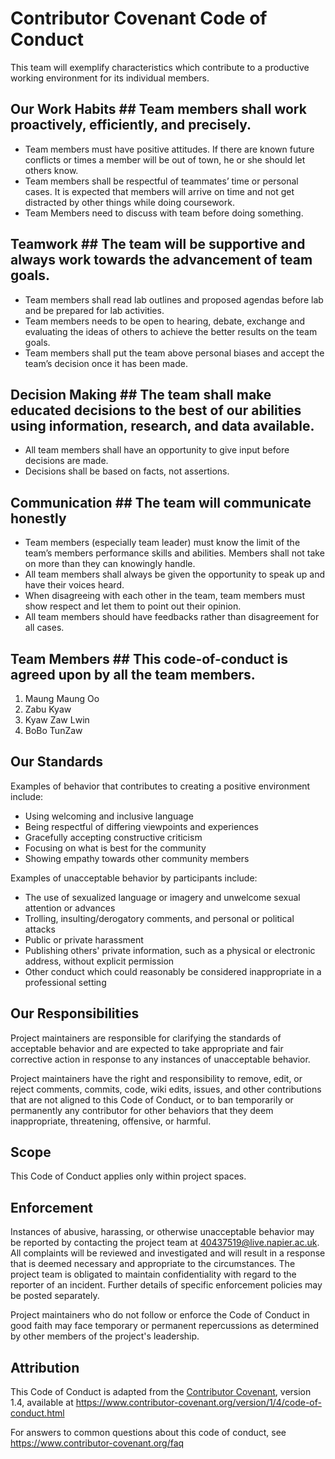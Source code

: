 # Contributor Covenant Code of Conduct

This team will exemplify characteristics which contribute to a productive working environment for its individual members.

## Our Work Habits ## Team members shall work proactively, efficiently, and precisely.

  - Team members must have positive attitudes. If there are known future conflicts or times a member will be out of town, he or she should let others know.
  - Team members shall be respectful of teammates’ time or personal cases. It is expected that members will arrive on time and not get distracted by other things while doing coursework.
  - Team Members need to discuss with team before doing something.

## Teamwork ## The team will be supportive and always work towards the advancement of team goals.

  - Team members shall read lab outlines and proposed agendas before lab and be prepared for lab activities.
  - Team members needs to be open to hearing, debate, exchange and evaluating the ideas of others to achieve the better results on the team goals.
  - Team members shall put the team above personal biases and accept the team’s decision once it has been made.
  
## Decision Making ## The team shall make educated decisions to the best of our abilities using information, research, and data available.

  - All team members shall have an opportunity to give input before decisions are made.
  - Decisions shall be based on facts, not assertions.
 
## Communication ## The team will communicate honestly

  - Team members (especially team leader) must know the limit of the team’s members performance skills and abilities. Members shall not take on more than they can knowingly handle.
  - All team members shall always be given the opportunity to speak up and have their voices heard.
  - When disagreeing with each other in the team, team members must show respect and let them to point out their opinion.
  - All team members should have feedbacks rather than disagreement for all cases.
  
## Team Members ## This code-of-conduct is agreed upon by all the team members.

  1. Maung Maung Oo
  2. Zabu Kyaw
  3. Kyaw Zaw Lwin
  4. BoBo TunZaw

## Our Standards

Examples of behavior that contributes to creating a positive environment
include:

* Using welcoming and inclusive language
* Being respectful of differing viewpoints and experiences
* Gracefully accepting constructive criticism
* Focusing on what is best for the community
* Showing empathy towards other community members

Examples of unacceptable behavior by participants include:

* The use of sexualized language or imagery and unwelcome sexual attention or
 advances
* Trolling, insulting/derogatory comments, and personal or political attacks
* Public or private harassment
* Publishing others' private information, such as a physical or electronic
 address, without explicit permission
* Other conduct which could reasonably be considered inappropriate in a
 professional setting

## Our Responsibilities

Project maintainers are responsible for clarifying the standards of acceptable
behavior and are expected to take appropriate and fair corrective action in
response to any instances of unacceptable behavior.

Project maintainers have the right and responsibility to remove, edit, or
reject comments, commits, code, wiki edits, issues, and other contributions
that are not aligned to this Code of Conduct, or to ban temporarily or
permanently any contributor for other behaviors that they deem inappropriate,
threatening, offensive, or harmful.

## Scope

This Code of Conduct applies only within project spaces. 

## Enforcement

Instances of abusive, harassing, or otherwise unacceptable behavior may be
reported by contacting the project team at 40437519@live.napier.ac.uk. All
complaints will be reviewed and investigated and will result in a response that
is deemed necessary and appropriate to the circumstances. The project team is
obligated to maintain confidentiality with regard to the reporter of an incident.
Further details of specific enforcement policies may be posted separately.

Project maintainers who do not follow or enforce the Code of Conduct in good
faith may face temporary or permanent repercussions as determined by other
members of the project's leadership.

## Attribution

This Code of Conduct is adapted from the [Contributor Covenant][homepage], version 1.4,
available at https://www.contributor-covenant.org/version/1/4/code-of-conduct.html

[homepage]: https://www.contributor-covenant.org

For answers to common questions about this code of conduct, see
https://www.contributor-covenant.org/faq
